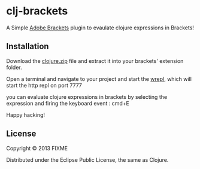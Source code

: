 clj-brackets
============
A Simple [Adobe Brackets](https://github.com/adobe/brackets) plugin to evaulate clojure expressions in Brackets! 

## Installation
Download the [clojure.zip](https://github.com/yehohanan7/clj-brackets/blob/master/download/clojure.zip) file and extract it into your brackets' extension folder. 

Open a terminal and navigate to your project and start the [wrepl](https://github.com/yehohanan7/wrepl), which will start the http repl on port 7777

you can evaluate clojure expressions in brackets by selecting the expression and firing the keyboard event : cmd+E

Happy hacking!


## License

Copyright © 2013 FIXME

Distributed under the Eclipse Public License, the same as Clojure.
